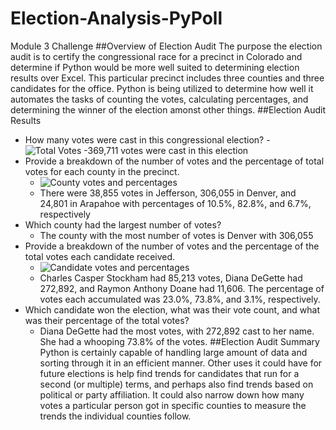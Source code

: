 # Election-Analysis-PyPoll
Module 3 Challenge
##Overview of Election Audit
The purpose the election audit is to certify the congressional race for a precinct in Colorado and determine if Python would be more well suited to determining election results over Excel. This particular precinct includes three counties and three candidates for the office. Python is being utilized to determine how well it automates the tasks of counting the votes, calculating percentages, and determining the winner of the election amonst other things.
##Election Audit Results
- How many votes were cast in this congressional election?
  -![Total Votes](https://user-images.githubusercontent.com/101011641/160279701-eba2506d-e1fc-4486-8408-44f8e30974d9.png)
  -369,711 votes were cast in this election
- Provide a breakdown of the number of votes and the percentage of total votes for each county in the precinct.
  - ![County votes and percentages](https://user-images.githubusercontent.com/101011641/160279771-912b300d-5f6d-4e3f-b091-81dff45bcaeb.png)
  - There were 38,855 votes in Jefferson, 306,055 in Denver, and 24,801 in Arapahoe with percentages of 10.5%, 82.8%, and 6.7%, respectively
- Which county had the largest number of votes? 
  - The county with the most number of votes is Denver with 306,055
- Provide a breakdown of the number of votes and the percentage of the total votes each candidate received.
  - ![Candidate votes and percentages](https://user-images.githubusercontent.com/101011641/160279893-1219e34f-7a58-4464-8910-aafacf07fbb8.png)
  - Charles Casper Stockham had 85,213 votes, Diana DeGette had 272,892, and Raymon Anthony Doane had 11,606. The percentage of votes each accumulated was        23.0%, 73.8%, and 3.1%, respectively.
- Which candidate won the election, what was their vote count, and what was their percentage of the total votes?
  - Diana DeGette had the most votes, with 272,892 cast to her name. She had a whooping 73.8% of the votes.
##Election Audit Summary
Python is certainly capable of handling large amount of data and sorting through it in an efficient manner. Other uses it could have for future elections is help find trends for candidates that run for a second (or multiple) terms, and perhaps also find trends based on political or party affiliation. It could also narrow down how many votes a particular person got in specific counties to measure the trends the individual counties follow.

